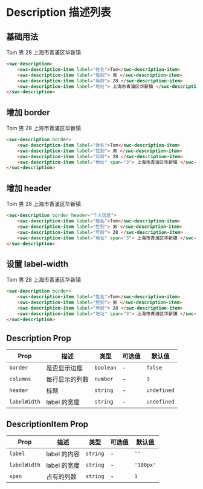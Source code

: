 # Description 描述列表

## 基础用法

<swc-description>
    <swc-description-item label="姓名">Tom</swc-description-item>
    <swc-description-item label="性别"> 男 </swc-description-item>
    <swc-description-item label="年龄"> 28 </swc-description-item>
    <swc-description-item label="地址"> 上海市青浦区华新镇 </swc-description-item>
</swc-description>

```html
<swc-description>
    <swc-description-item label="姓名">Tom</swc-description-item>
    <swc-description-item label="性别"> 男 </swc-description-item>
    <swc-description-item label="年龄"> 28 </swc-description-item>
    <swc-description-item label="地址"> 上海市青浦区华新镇 </swc-description-item>
</swc-description>
```

## 增加 border

<swc-description border>
    <swc-description-item label="姓名">Tom</swc-description-item>
    <swc-description-item label="性别"> 男 </swc-description-item>
    <swc-description-item label="年龄"> 28 </swc-description-item>
    <swc-description-item label="地址" span="3"> 上海市青浦区华新镇 </swc-description-item>
</swc-description>

```html
<swc-description border>
    <swc-description-item label="姓名">Tom</swc-description-item>
    <swc-description-item label="性别"> 男 </swc-description-item>
    <swc-description-item label="年龄"> 28 </swc-description-item>
    <swc-description-item label="地址" span="3"> 上海市青浦区华新镇 </swc-description-item>
</swc-description>
```

## 增加 header

<swc-description border header="个人信息">
    <swc-description-item label="姓名">Tom</swc-description-item>
    <swc-description-item label="性别"> 男 </swc-description-item>
    <swc-description-item label="年龄"> 28 </swc-description-item>
    <swc-description-item label="地址" span="3"> 上海市青浦区华新镇 </swc-description-item>
</swc-description>

```html
<swc-description border header="个人信息">
    <swc-description-item label="姓名">Tom</swc-description-item>
    <swc-description-item label="性别"> 男 </swc-description-item>
    <swc-description-item label="年龄"> 28 </swc-description-item>
    <swc-description-item label="地址" span="3"> 上海市青浦区华新镇 </swc-description-item>
</swc-description>
```

## 设置 label-width

<swc-description border label-width="80px">
    <swc-description-item label="姓名">Tom</swc-description-item>
    <swc-description-item label="性别"> 男 </swc-description-item>
    <swc-description-item label="年龄"> 28 </swc-description-item>
    <swc-description-item label="地址" span="3"> 上海市青浦区华新镇 </swc-description-item>
</swc-description>

```html
<swc-description border>
    <swc-description-item label="姓名">Tom</swc-description-item>
    <swc-description-item label="性别"> 男 </swc-description-item>
    <swc-description-item label="年龄"> 28 </swc-description-item>
    <swc-description-item label="地址" span="3"> 上海市青浦区华新镇 </swc-description-item>
</swc-description>
```

## Description Prop

| Prop         | 描述        | 类型         | 可选值 | 默认值         |
|--------------|-----------|------------|-----|-------------|
| `border`     | 是否显示边框    | `boolean`  | -   | `false`     |
| `columns`    | 每行显示的列数   | `number`   | -   | `3`         |
| `header`     | 标题        | `string`   | -   | `undefined` |
| `labelWidth` | label 的宽度 | `string`   | -   | `undefined` |

## DescriptionItem Prop

| Prop         | 描述         | 类型     | 可选值 | 默认值    |
|--------------|------------| -------- |-----|--------|
| `label`      | label 的内容  | `string` | -   | `''`   |
| `labelWidth` | label 的宽度  | `string` | -   | `'100px'` |
| `span`       | 占有的列数      | `string` | -   | `1`    |
